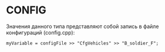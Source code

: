# CONFIG
Значения данного типа представляют собой запись в файле конфигураций (config.cpp):
```
myVariable = configFile >> "CfgVehicles" >> "B_soldier_F";
```